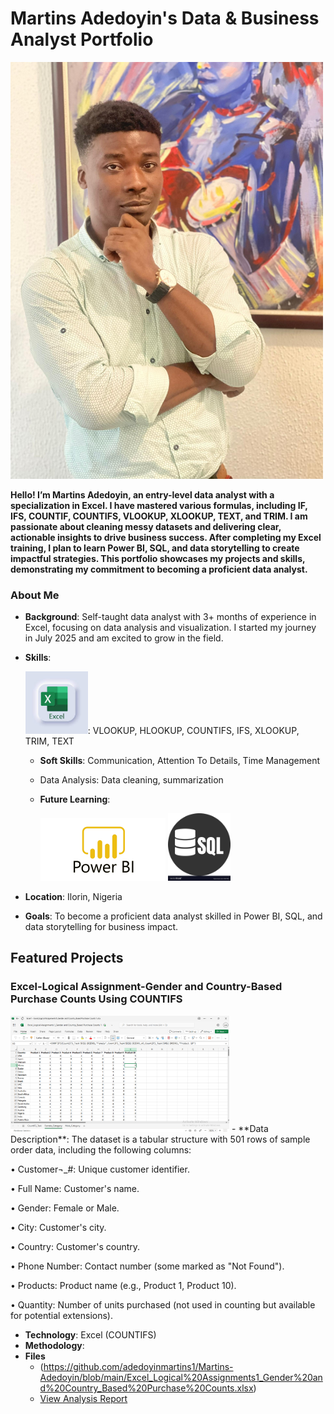 # Martins Adedoyin's Data & Business Analyst Portfolio

<img src="https://github.com/adedoyinmartins1/Martins-Adedoyin/blob/main/martins%20pix.jpg" alt="Headshot" width="500">

**Hello! I’m Martins Adedoyin, an entry-level data analyst with a specialization in Excel. I have mastered various formulas, including IF, IFS, COUNTIF, COUNTIFS, VLOOKUP, XLOOKUP, TEXT, and TRIM. I am passionate about cleaning messy datasets and delivering clear, actionable insights to drive business success. After completing my Excel training, I plan to learn Power BI, SQL, and data storytelling to create impactful strategies. This portfolio showcases my projects and skills, demonstrating my commitment to becoming a proficient data analyst.**
 
### About Me
- **Background**: Self-taught data analyst with 3+ months of experience in Excel, focusing on data analysis and visualization. I started my journey in July 2025 and am excited to grow in the field.
- **Skills**:

  <img src="https://github.com/adedoyinmartins1/Martins-Adedoyin/blob/main/excel%20logo1.jpg" alt="Headshot" width="100">: VLOOKUP, HLOOKUP, COUNTIFS, IFS, XLOOKUP, TRIM, TEXT

  - **Soft Skills**: Communication, Attention To Details, Time Management
  - Data Analysis: Data cleaning, summarization
  - **Future Learning**:

    <img src="https://github.com/adedoyinmartins1/Martins-Adedoyin/blob/main/Power-Bi-Logo.png" alt="Headshot" width="200"> <img src="https://github.com/adedoyinmartins1/Martins-Adedoyin/blob/main/sql-logo.webp" width="100">
    
- **Location**: Ilorin, Nigeria
- **Goals**: To become a proficient data analyst skilled in Power BI, SQL, and data storytelling for business impact.

## Featured Projects

### Excel-Logical Assignment-Gender and Country-Based Purchase Counts Using COUNTIFS

<img src="https://github.com/adedoyinmartins1/Martins-Adedoyin/blob/main/Excel%20Logical%20Assignment%201%20screenshot.png" width="350">
- **Data Description**:
  The dataset is a tabular structure with 501 rows of sample order data, including the following columns:

  •	Customer¬_#: Unique customer identifier.

  •	Full Name: Customer's name.

  •	Gender: Female or Male.

  •	City: Customer's city.

  •	Country: Customer's country.

  •	Phone Number: Contact number (some marked as "Not Found").

  •	Products: Product name (e.g., Product 1, Product 10).

  •	Quantity: Number of units purchased (not used in counting but available for potential extensions).
  
- **Technology**: Excel (COUNTIFS)
- **Methodology**:
- **Files** 
  - (https://github.com/adedoyinmartins1/Martins-Adedoyin/blob/main/Excel_Logical%20Assignments1_Gender%20and%20Country_Based%20Purchase%20Counts.xlsx)
  - [View Analysis Report](files/customer-report.pdf)

